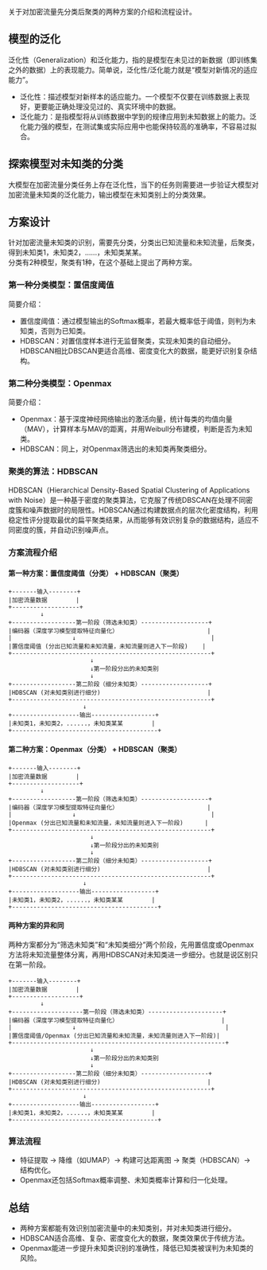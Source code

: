 关于对加密流量先分类后聚类的两种方案的介绍和流程设计。

## 模型的泛化

泛化性（Generalization）和泛化能力，指的是模型在未见过的新数据（即训练集之外的数据）上的表现能力。简单说，泛化性/泛化能力就是“模型对新情况的适应能力”。
- 泛化性：描述模型对新样本的适应能力。一个模型不仅要在训练数据上表现好，更要能正确处理没见过的、真实环境中的数据。
- 泛化能力：是指模型将从训练数据中学到的规律应用到未知数据上的能力。泛化能力强的模型，在测试集或实际应用中也能保持较高的准确率，不容易过拟合。

## 探索模型对未知类的分类

大模型在加密流量分类任务上存在泛化性，当下的任务则需要进一步验证大模型对加密流量未知类的泛化能力，输出模型在未知类别上的分类效果。

## 方案设计

针对加密流量未知类的识别，需要先分类，分类出已知流量和未知流量，后聚类，得到未知类1，未知类2，......，未知类某某。       
分类有2种模型，聚类有1种，在这个基础上提出了两种方案。

### 第一种分类模型：置信度阈值

简要介绍：
- 置信度阈值：通过模型输出的Softmax概率，若最大概率低于阈值，则判为未知类，否则为已知类。
- HDBSCAN：对置信度样本进行无监督聚类，实现未知类的自动细分。HDBSCAN相比DBSCAN更适合高维、密度变化大的数据，能更好识别复杂结构。

### 第二种分类模型：Openmax

简要介绍：
- Openmax：基于深度神经网络输出的激活向量，统计每类的均值向量（MAV），计算样本与MAV的距离，并用Weibull分布建模，判断是否为未知类。
- HDBSCAN：同上，对Openmax筛选出的未知类再聚类细分。

### 聚类的算法：HDBSCAN

HDBSCAN（Hierarchical Density-Based Spatial Clustering of Applications with Noise）是一种基于密度的聚类算法，它克服了传统DBSCAN在处理不同密度簇和噪声数据时的局限性。HDBSCAN通过构建数据点的层次化密度结构，利用稳定性评分提取最优的扁平聚类结果，从而能够有效识别复杂的数据结构，适应不同密度的簇，并自动识别噪声点。

### 方案流程介绍

#### 第一种方案：置信度阈值（分类） + HDBSCAN（聚类）

```
+-------输入--------+
|加密流量数据        |
+-------------------+
         ↓
+------------------第一阶段（筛选未知类）-------------------+
|编码器（深度学习模型提取特征向量化）                         |
|                 ↓                                      | 
|置信度阈值 (分出已知流量和未知流量，未知流量则进入下一阶段)    |
+--------------------------------------------------------+
                       ↓
                       ↓第一阶段分出的未知类别
                       ↓
+------------------第二阶段（细分未知类）-------------------+
|HDBSCAN (对未知类别进行细分)                              |
+--------------------------------------------------------+
                     ↓  
+-------------------输出------------------+
|未知类1，未知类2，......，未知类某某        |
+-----------------------------------------+
```

#### 第二种方案：Openmax（分类） + HDBSCAN（聚类）  

```
+-------输入--------+
|加密流量数据        |
+-------------------+
         ↓
+------------------第一阶段（筛选未知类）-------------------+
|编码器（深度学习模型提取特征向量化）                         |
|                 ↓                                      | 
|Openmax (分出已知流量和未知流量，未知流量则进入下一阶段)      |
+--------------------------------------------------------+
                       ↓
                       ↓第一阶段分出的未知类别
                       ↓
+------------------第二阶段（细分未知类）-------------------+
|HDBSCAN (对未知类别进行细分)                              |
+--------------------------------------------------------+
                     ↓  
+-------------------输出------------------+
|未知类1，未知类2，......，未知类某某        |
+-----------------------------------------+
```

#### 两种方案的异和同

两种方案都分为“筛选未知类”和“未知类细分”两个阶段，先用置信度或Openmax方法将未知流量整体分离，再用HDBSCAN对未知类进一步细分。也就是说区别只在第一阶段。

```
+-------输入--------+
|加密流量数据        |
+-------------------+
         ↓
+--------------------第一阶段（筛选未知类）---------------------+
|编码器（深度学习模型提取特征向量化）                             |
|                 ↓                                          | 
|置信度阈值/Openmax (分出已知流量和未知流量，未知流量则进入下一阶段)|
+------------------------------------------------------------+
                       ↓
                       ↓第一阶段分出的未知类别
                       ↓
+------------------第二阶段（细分未知类）-------------------+
|HDBSCAN (对未知类别进行细分)                              |
+--------------------------------------------------------+
                     ↓  
+-------------------输出------------------+
|未知类1，未知类2，......，未知类某某        |
+-----------------------------------------+
```

### 算法流程
- 特征提取 → 降维（如UMAP）→ 构建可达距离图 → 聚类（HDBSCAN）→ 结构优化。
- Openmax还包括Softmax概率调整、未知类概率计算和归一化处理。

## 总结
- 两种方案都能有效识别加密流量中的未知类别，并对未知类进行细分。
- HDBSCAN适合高维、复杂、密度变化大的数据，聚类效果优于传统方法。
- Openmax能进一步提升未知类识别的准确性，降低已知类被误判为未知类的风险。
